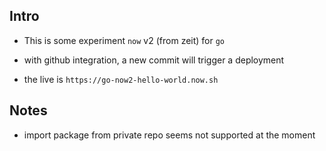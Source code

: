 ## Intro

- This is some experiment `now`  v2 (from zeit) for `go`


- with github integration, a new commit will trigger a deployment 

- the live is `https://go-now2-hello-world.now.sh`



## Notes


- import package from private repo seems not supported at the moment
